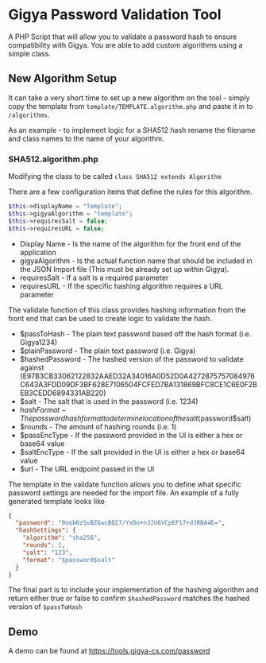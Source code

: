 # Gigya Password Validation Tool

A PHP Script that will allow you to validate a password hash to ensure compatibility with Gigya. You are able to add custom algorithms using a simple class.

## New Algorithm Setup

It can take a very short time to set up a new algorithm on the tool - simply copy the template from `template/TEMPLATE.algorithm.php` and paste it in to `/algorithms`.

As an example - to implement logic for a SHA512 hash rename the filename and class names to the name of your algorithm.

### SHA512.algorithm.php

Modifying the class to be called `class SHA512 extends Algorithm`

There are a few configuration items that define the rules for this algorithm.

``` PHP
$this->displayName = "Template";
$this->gigyaAlgorithm = "template";
$this->requiresSalt = false;
$this->requiresURL = false;
````

* Display Name - Is the name of the algorithm for the front end of the application
* gigyaAlgorithm - Is the actual function name that should be included in the JSON Import file (This must be already set up within Gigya).
* requiresSalt - If a salt is a required parameter
* requiresURL - If the specific hashing algorithm requires a URL parameter

The validate function of this class provides hashing information from the front end that can be used to create logic to validate the hash.

* $passToHash - The plain text password based off the hash format (i.e. Gigya1234)
* $plainPassword - The plain text password (i.e. Gigya)
* $hashedPassword - The hashed version of the password to validate against (E97B3CB33062122832AAED32A34016A0D52D0A4272875757084976C643A3FDD09DF3BF628E7106504FCFED7BA131869BFC8CE1C6E0F2BEB3CEDD6894331AB220)
* $salt - The salt that is used in the password (i.e. 1234)
* $hashFormat - The password hash format to determine location of the salt ($password$salt)
* $rounds - The amount of hashing rounds (i.e. 1)
* $passEncType - If the password provided in the UI is either a hex or base64 value
* $saltEncType - If the salt provided in the UI is either a hex or base64 value
* $url - The URL endpoint passed in the UI

The template in the validate function allows you to define what specific password settings are needed for the import file. An example of a fully generated template looks like

```` JSON
{
  "password": "0oob6zSvBZ6wcBQI7/YxDo+nJ2U6VCpEP17+dJRBA4E=",
  "hashSettings": {
    "algorithm": "sha256",
    "rounds": 1,
    "salt": "123",
    "format": "$password$salt"
  }
}
````

The final part is to include your implementation of the hashing algorithm and return either true or false to confirm `$hashedPassword` matches the hashed version of `$passToHash`

## Demo

A demo can be found at https://tools.gigya-cs.com/password